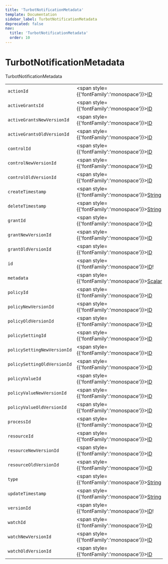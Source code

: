 ```yaml
---
title: 'TurbotNotificationMetadata'
template: Documentation
sidebar_label: TurbotNotificationMetadata
deprecated: false
nav:
  title: 'TurbotNotificationMetadata'
  order: 10
---
```


# TurbotNotificationMetadata

<div style={{'fontFamily':'monospace'}}><span style={{'fontSize':'1.5rem','fontWeight':500}}>TurbotNotificationMetadata</span></div>





| | | |
| -- | -- | -- |
| `actionId` | <span style={{'fontFamily':'monospace'}}><a href="/guardrails/docs/reference/graphql/scalar/ID">ID</a></span> |  |
| `activeGrantsId` | <span style={{'fontFamily':'monospace'}}><a href="/guardrails/docs/reference/graphql/scalar/ID">ID</a></span> |  |
| `activeGrantsNewVersionId` | <span style={{'fontFamily':'monospace'}}><a href="/guardrails/docs/reference/graphql/scalar/ID">ID</a></span> |  |
| `activeGrantsOldVersionId` | <span style={{'fontFamily':'monospace'}}><a href="/guardrails/docs/reference/graphql/scalar/ID">ID</a></span> |  |
| `controlId` | <span style={{'fontFamily':'monospace'}}><a href="/guardrails/docs/reference/graphql/scalar/ID">ID</a></span> |  |
| `controlNewVersionId` | <span style={{'fontFamily':'monospace'}}><a href="/guardrails/docs/reference/graphql/scalar/ID">ID</a></span> |  |
| `controlOldVersionId` | <span style={{'fontFamily':'monospace'}}><a href="/guardrails/docs/reference/graphql/scalar/ID">ID</a></span> |  |
| `createTimestamp` | <span style={{'fontFamily':'monospace'}}><a href="/guardrails/docs/reference/graphql/scalar/String">String</a></span> |  |
| `deleteTimestamp` | <span style={{'fontFamily':'monospace'}}><a href="/guardrails/docs/reference/graphql/scalar/String">String</a></span> |  |
| `grantId` | <span style={{'fontFamily':'monospace'}}><a href="/guardrails/docs/reference/graphql/scalar/ID">ID</a></span> |  |
| `grantNewVersionId` | <span style={{'fontFamily':'monospace'}}><a href="/guardrails/docs/reference/graphql/scalar/ID">ID</a></span> |  |
| `grantOldVersionId` | <span style={{'fontFamily':'monospace'}}><a href="/guardrails/docs/reference/graphql/scalar/ID">ID</a></span> |  |
| `id` | <span style={{'fontFamily':'monospace'}}><a href="/guardrails/docs/reference/graphql/scalar/ID">ID</a>!</span> |  |
| `metadata` | <span style={{'fontFamily':'monospace'}}><a href="/guardrails/docs/reference/graphql/scalar/Scalar">Scalar</a></span> |  |
| `policyId` | <span style={{'fontFamily':'monospace'}}><a href="/guardrails/docs/reference/graphql/scalar/ID">ID</a></span> |  |
| `policyNewVersionId` | <span style={{'fontFamily':'monospace'}}><a href="/guardrails/docs/reference/graphql/scalar/ID">ID</a></span> |  |
| `policyOldVersionId` | <span style={{'fontFamily':'monospace'}}><a href="/guardrails/docs/reference/graphql/scalar/ID">ID</a></span> |  |
| `policySettingId` | <span style={{'fontFamily':'monospace'}}><a href="/guardrails/docs/reference/graphql/scalar/ID">ID</a></span> |  |
| `policySettingNewVersionId` | <span style={{'fontFamily':'monospace'}}><a href="/guardrails/docs/reference/graphql/scalar/ID">ID</a></span> |  |
| `policySettingOldVersionId` | <span style={{'fontFamily':'monospace'}}><a href="/guardrails/docs/reference/graphql/scalar/ID">ID</a></span> |  |
| `policyValueId` | <span style={{'fontFamily':'monospace'}}><a href="/guardrails/docs/reference/graphql/scalar/ID">ID</a></span> |  |
| `policyValueNewVersionId` | <span style={{'fontFamily':'monospace'}}><a href="/guardrails/docs/reference/graphql/scalar/ID">ID</a></span> |  |
| `policyValueOldVersionId` | <span style={{'fontFamily':'monospace'}}><a href="/guardrails/docs/reference/graphql/scalar/ID">ID</a></span> |  |
| `processId` | <span style={{'fontFamily':'monospace'}}><a href="/guardrails/docs/reference/graphql/scalar/ID">ID</a></span> |  |
| `resourceId` | <span style={{'fontFamily':'monospace'}}><a href="/guardrails/docs/reference/graphql/scalar/ID">ID</a></span> |  |
| `resourceNewVersionId` | <span style={{'fontFamily':'monospace'}}><a href="/guardrails/docs/reference/graphql/scalar/ID">ID</a></span> |  |
| `resourceOldVersionId` | <span style={{'fontFamily':'monospace'}}><a href="/guardrails/docs/reference/graphql/scalar/ID">ID</a></span> |  |
| `type` | <span style={{'fontFamily':'monospace'}}><a href="/guardrails/docs/reference/graphql/scalar/String">String</a></span> |  |
| `updateTimestamp` | <span style={{'fontFamily':'monospace'}}><a href="/guardrails/docs/reference/graphql/scalar/String">String</a></span> |  |
| `versionId` | <span style={{'fontFamily':'monospace'}}><a href="/guardrails/docs/reference/graphql/scalar/ID">ID</a>!</span> |  |
| `watchId` | <span style={{'fontFamily':'monospace'}}><a href="/guardrails/docs/reference/graphql/scalar/ID">ID</a></span> |  |
| `watchNewVersionId` | <span style={{'fontFamily':'monospace'}}><a href="/guardrails/docs/reference/graphql/scalar/ID">ID</a></span> |  |
| `watchOldVersionId` | <span style={{'fontFamily':'monospace'}}><a href="/guardrails/docs/reference/graphql/scalar/ID">ID</a></span> |  |